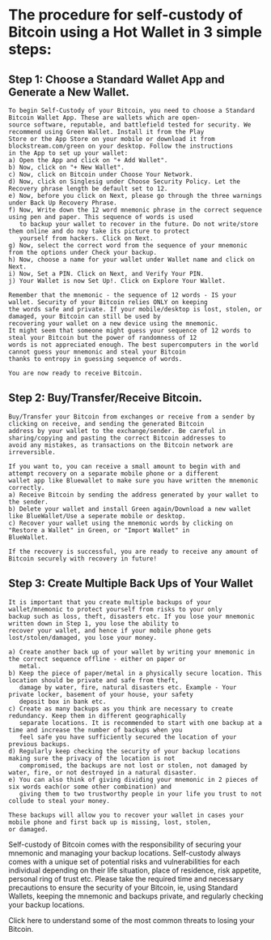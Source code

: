 # The procedure for self-custody of Bitcoin using a Hot Wallet in 3 simple steps:

## Step 1: Choose a Standard Wallet App and Generate a New Wallet.
    To begin Self-Custody of your Bitcoin, you need to choose a Standard Bitcoin Wallet App. These are wallets which are open-
    source software, reputable, and battlefield tested for security. We recommend using Green Wallet. Install it from the Play
    Store or the App Store on your mobile or download it from blockstream.com/green on your desktop. Follow the instructions 
    in the App to set up your wallet:   
    a) Open the App and click on "+ Add Wallet".
    b) Now, click on "+ New Wallet".
    c) Now, click on Bitcoin under Choose Your Network.
    d) Now, click on Singlesig under Choose Security Policy. Let the Recovery phrase length be default set to 12.
    e) Now, before you click on Next, please go through the three warnings under Back Up Recovery Phrase.
    f) Now, Write down the 12 word mnemonic phrase in the correct sequence using pen and paper. This sequence of words is used
       to backup your wallet to recover in the future. Do not write/store them online and do noy take its picture to protect 
       yourself from hackers. Click on Next.
    g) Now, select the correct word from the sequence of your mnemonic from the options under Check your backup.
    h) Now, choose a name for your wallet under Wallet name and click on Next.
    i) Now, Set a PIN. Click on Next, and Verify Your PIN. 
    j) Your Wallet is now Set Up!. Click on Explore Your Wallet.
   
    Remember that the mnemonic - the sequence of 12 words - IS your wallet. Security of your Bitcoin relies ONLY on keeping 
    the words safe and private. If your mobile/desktop is lost, stolen, or damaged, your Bitcoin can still be used by 
    recovering your wallet on a new device using the mnemonic. 
    It might seem that someone might guess your sequence of 12 words to steal your Bitcoin but the power of randomness of 12 
    words is not appreciated enough. The best supercomputers in the world cannot guess your mnemonic and steal your Bitcoin 
    thanks to entropy in guessing sequence of words.

    You are now ready to receive Bitcoin. 

## Step 2: Buy/Transfer/Receive Bitcoin.
    Buy/Transfer your Bitcoin from exchanges or receive from a sender by clicking on receive, and sending the generated Bitcoin
    address by your wallet to the exchange/sender. Be careful in sharing/copying and pasting the correct Bitcoin addresses to
    avoid any mistakes, as transactions on the Bitcoin network are irreversible.
    
    If you want to, you can receive a small amount to begin with and attempt recovery on a separate mobile phone or a different
    wallet app like Bluewallet to make sure you have written the mnemonic correctly.
    a) Receive Bitcoin by sending the address generated by your wallet to the sender.
    b) Delete your wallet and install Green again/Download a new wallet like BlueWallet/Use a seperate mobile or desktop.
    c) Recover your wallet using the mnemonic words by clicking on "Restore a Wallet" in Green, or "Import Wallet" in
    BlueWallet.

    If the recovery is successful, you are ready to receive any amount of Bitcoin securely with recovery in future!

## Step 3: Create Multiple Back Ups of Your Wallet
    It is important that you create multiple backups of your wallet/mnemonic to protect yourself from risks to your only 
    backup such as loss, theft, disasters etc. If you lose your mnemonic written down in Step 1, you lose the ability to 
    recover your wallet, and hence if your mobile phone gets lost/stolen/damaged, you lose your money. 
    
    a) Create another back up of your wallet by writing your mnemonic in the correct sequence offline - either on paper or
       metal. 
    b) Keep the piece of paper/metal in a physically secure location. This location should be private and safe from theft, 
       damage by water, fire, natural disasters etc. Example - Your private locker, basement of your house, your safety
       deposit box in bank etc.
    c) Create as many backups as you think are necessary to create redundancy. Keep them in different geographically 
       separate locations. It is recommended to start with one backup at a time and increase the number of backups when you
       feel safe you have sufficiently secured the location of your previous backups.
    d) Regularly keep checking the security of your backup locations making sure the privacy of the location is not
       compromised, the backups are not lost or stolen, not damaged by water, fire, or not destroyed in a natural disaster.
    e) You can also think of giving dividing your mnemonic in 2 pieces of six words each(or some other combination) and 
       giving them to two trustworthy people in your life you trust to not collude to steal your money.

    These backups will allow you to recover your wallet in cases your mobile phone and first back up is missing, lost, stolen,
    or damaged. 

Self-custody of Bitcoin comes with the responsibility of securing your mnemonic and managing your backup locations. 
Self-custody always comes with a unique set of potential risks and vulnerabilities for each individual depending on their life situation, place of residence, risk appetite, personal ring of trust etc. 
Please take the required time and necessary precautions to ensure the security of your Bitcoin, ie, using Standard Wallets, keeping the mnemonic and backups private, and regularly checking your backup locations. 

Click here to understand some of the most common threats to losing your Bitcoin.
